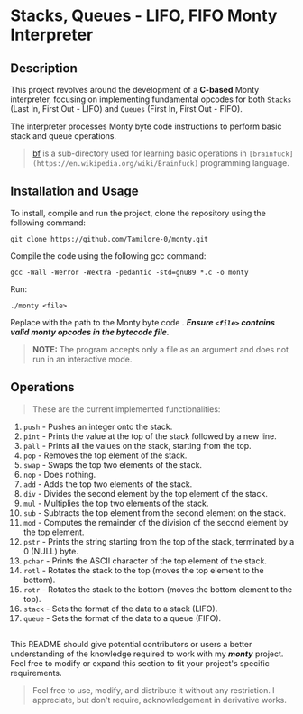 # Stacks, Queues - LIFO, FIFO Monty Interpreter

## Description
This project revolves around the development of a **C-based** Monty interpreter, focusing on implementing fundamental opcodes for both `Stacks` (Last In, First Out - LIFO) and `Queues` (First In, First Out - FIFO).

The interpreter processes Monty byte code instructions to perform basic stack and queue operations.
> [bf](./bf) is a sub-directory used for learning basic operations in `[brainfuck](https://en.wikipedia.org/wiki/Brainfuck)` programming language.

## Installation and Usage
To install, compile and run the project, clone the repository using the following command:
```
git clone https://github.com/Tamilore-0/monty.git
```
Compile the code using the following gcc command:
```
gcc -Wall -Werror -Wextra -pedantic -std=gnu89 *.c -o monty
```
Run:
```
./monty <file>
```
Replace <file> with the path to the Monty byte code <file>.
***Ensure `<file>` contains valid monty opcodes in the bytecode file.***
> **NOTE:** The program accepts only a file as an argument and does not run in an interactive mode.

## Operations
> These are the current implemented functionalities:

1. `push` - Pushes an integer onto the stack.
2. `pint` - Prints the value at the top of the stack followed by a new line.
3. `pall` - Prints all the values on the stack, starting from the top.
4. `pop` - Removes the top element of the stack.
5. `swap` - Swaps the top two elements of the stack.
6. `nop` - Does nothing.
7. `add` - Adds the top two elements of the stack.
8. `div` - Divides the second element by the top element of the stack.
9. `mul` - Multiplies the top two elements of the stack.
10. `sub` - Subtracts the top element from the second element on the stack.
11. `mod` - Computes the remainder of the division of the second element by the top element.
12. `pstr` - Prints the string starting from the top of the stack, terminated by a 0 (NULL) byte.
13. `pchar` - Prints the ASCII character of the top element of the stack.
14. `rotl` - Rotates the stack to the top (moves the top element to the bottom).
15. `rotr` - Rotates the stack to the bottom (moves the bottom element to the top).
16. `stack` - Sets the format of the data to a stack (LIFO).
17. `queue` - Sets the format of the data to a queue (FIFO).

##
This README should give potential contributors or users a better understanding of the knowledge required to work with my ***monty*** project. Feel free to modify or expand this section to fit your project's specific requirements.
> Feel free to use, modify, and distribute it without any restriction. I appreciate, but don't require, acknowledgement in derivative works.